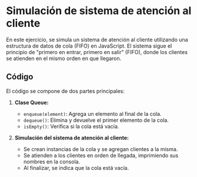 # Simulación de sistema de atención al cliente

En este ejercicio, se simula un sistema de atención al cliente utilizando una estructura de datos de cola (FIFO) en JavaScript. El sistema sigue el principio de "primero en entrar, primero en salir" (FIFO), donde los clientes se atienden en el mismo orden en que llegaron.

## Código

El código se compone de dos partes principales:

1. **Clase Queue:**
   - `enqueue(element)`: Agrega un elemento al final de la cola.
   - `dequeue()`: Elimina y devuelve el primer elemento de la cola.
   - `isEmpty()`: Verifica si la cola está vacía.

2. **Simulación del sistema de atención al cliente:**
   - Se crean instancias de la cola y se agregan clientes a la misma.
   - Se atienden a los clientes en orden de llegada, imprimiendo sus nombres en la consola.
   - Al finalizar, se indica que la cola está vacía.
